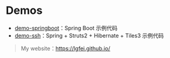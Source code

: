 # Demos
- [demo-springboot](https://github.com/lgfei/demos/tree/master/demo-springboot)：Spring Boot 示例代码
- [demo-ssh](https://github.com/lgfei/demos/tree/master/demo-ssh)：Spring + Struts2 + Hibernate + Tiles3 示例代码

> My website：https://lgfei.github.io/
